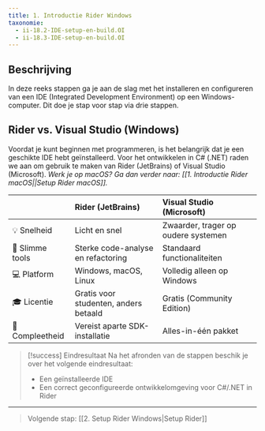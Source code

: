```yaml
---
title: 1. Introductie Rider Windows
taxonomie:
  - ii-18.2-IDE-setup-en-build.OI
  - ii-18.3-IDE-setup-en-build.OI
---
```


## Beschrijving
In deze reeks stappen ga je aan de slag met het installeren en configureren van een IDE (Integrated Development Environment) op een Windows-computer. Dit doe je stap voor stap via drie stappen.

## Rider vs. Visual Studio (Windows)
Voordat je kunt beginnen met programmeren, is het belangrijk dat je een geschikte IDE hebt geïnstalleerd. Voor het ontwikkelen in C# (.NET) raden we aan om gebruik te maken van Rider (JetBrains) of Visual Studio (Microsoft). 
*Werk je op macOS? Ga dan verder naar: [[1. Introductie Rider macOS||Setup Rider macOS]].*

|                 | Rider (JetBrains)                     | Visual Studio (Microsoft)           |
| :-------------- | :------------------------------------ | :---------------------------------- |
| 💡 Snelheid     | Licht en snel                         | Zwaarder, trager op oudere systemen |
| 🧠 Slimme tools | Sterke code-analyse en refactoring    | Standaard functionaliteiten         |
| 💻 Platform     | Windows, macOS, Linux                 | Volledig alleen op Windows          |
| 🎓 Licentie     | Gratis voor studenten, anders betaald | Gratis (Community Edition)          |
| 🧰 Compleetheid | Vereist aparte SDK-installatie        | Alles-in-één pakket                 |

> [!success] Eindresultaat
> Na het afronden van de stappen beschik je over het volgende eindresultaat:
> * Een geïnstalleerde IDE
> * Een correct geconfigureerde ontwikkelomgeving voor C#/.NET in Rider

---

> Volgende stap: [[2. Setup Rider Windows|Setup Rider]]
